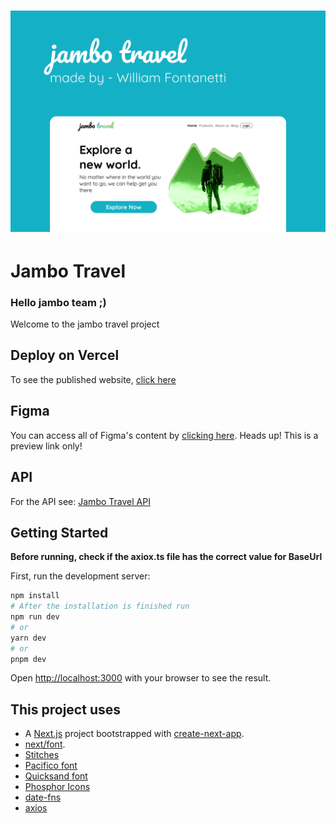<h1 align="center">
<img src="https://github.com/fontanettiwilliam/jamboTravel-Web/blob/main/src/assets/Thumbnail.png?raw=true" />
</h1>

# Jambo Travel

<h3>Hello jambo team ;)</h3>
<p>Welcome to the jambo travel project</p>

## Deploy on Vercel

To see the published website, [click here](https://jambo-travel.vercel.app/)

## Figma

You can access all of Figma's content by [clicking here](https://www.figma.com/file/VcnzpBRezVwIeFQdACq02B/Jambo-Travel?node-id=10%3A194&t=iKYsJTdHcDRdVS0D-1).
Heads up! This is a preview link only!

## API

For the API see: [Jambo Travel API](https://github.com/fontanettiwilliam/jamboTravel-API)

## Getting Started

**Before running, check if the axiox.ts file has the correct value for BaseUrl**

First, run the development server:

```bash
npm install
# After the installation is finished run
npm run dev
# or
yarn dev
# or
pnpm dev
```

Open [http://localhost:3000](http://localhost:3000) with your browser to see the result.

## This project uses

- A [Next.js](https://nextjs.org/) project bootstrapped with [create-next-app](https://github.com/vercel/next.js/tree/canary/packages/create-next-app).
- [next/font](https://nextjs.org/docs/basic-features/font-optimization).
- [Stitches](https://stitches.dev/)
- [Pacifico font](https://fonts.google.com/specimen/Pacifico)
- [Quicksand font](https://fonts.google.com/specimen/Quicksand)
- [Phosphor Icons](https://phosphoricons.com/)
- [date-fns](https://date-fns.org/)
- [axios](https://axios-http.com/)
